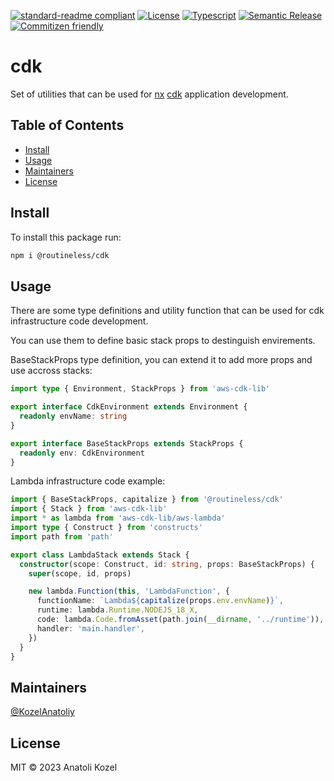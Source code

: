 [![standard-readme compliant](https://img.shields.io/badge/standard--readme-OK-green.svg?style=flat-square)](https://github.com/RichardLitt/standard-readme)
[![License](https://img.shields.io/npm/l/nx.svg?style=flat-square)]()
[![Typescript](https://badgen.net/badge/icon/typescript?icon=typescript&label)](https://www.typescriptlang.org/)
[![Semantic Release](https://img.shields.io/badge/%20%20%F0%9F%93%A6%F0%9F%9A%80-semantic--release-e10079.svg?style=flat-square)]()
[![Commitizen friendly](https://img.shields.io/badge/commitizen-friendly-brightgreen.svg)](http://commitizen.github.io/cz-cli/)

# cdk

Set of utilities that can be used for [nx](https://nx.dev/) [cdk](https://github.com/aws/aws-cdk) application development.

## Table of Contents

- [Install](#install)
- [Usage](#usage)
- [Maintainers](#maintainers)
- [License](#license)

## Install

To install this package run:

```sh
npm i @routineless/cdk
```

## Usage

There are some type definitions and utility function that can be used for cdk infrastructure code development.

You can use them to define basic stack props to destinguish envirements.

BaseStackProps type definition, you can extend it to add more props and use accross stacks:

```ts
import type { Environment, StackProps } from 'aws-cdk-lib'

export interface CdkEnvironment extends Environment {
  readonly envName: string
}

export interface BaseStackProps extends StackProps {
  readonly env: CdkEnvironment
}
```

Lambda infrastructure code example:

```ts
import { BaseStackProps, capitalize } from '@routineless/cdk'
import { Stack } from 'aws-cdk-lib'
import * as lambda from 'aws-cdk-lib/aws-lambda'
import type { Construct } from 'constructs'
import path from 'path'

export class LambdaStack extends Stack {
  constructor(scope: Construct, id: string, props: BaseStackProps) {
    super(scope, id, props)

    new lambda.Function(this, 'LambdaFunction', {
      functionName: `Lambda${capitalize(props.env.envName)}`,
      runtime: lambda.Runtime.NODEJS_18_X,
      code: lambda.Code.fromAsset(path.join(__dirname, '../runtime')),
      handler: 'main.handler',
    })
  }
}
```

## Maintainers

[@KozelAnatoliy](https://github.com/KozelAnatoliy)

## License

MIT © 2023 Anatoli Kozel
